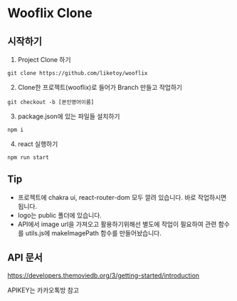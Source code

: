 # Wooflix Clone

## 시작하기

1. Project Clone 하기

```
git clone https://github.com/liketoy/wooflix
```

2. Clone한 프로젝트(wooflix)로 들어가 Branch 만들고 작업하기

```
git checkout -b [본인영어이름]
```

3. package.json에 있는 파일들 설치하기

```
npm i
```

4. react 실행하기

```
npm run start
```

## Tip

- 프로젝트에 chakra ui, react-router-dom 모두 깔려 있습니다. 바로 작업하시면 됩니다.
- logo는 public 폴더에 있습니다.
- API에서 image url을 가져오고 활용하기위해선 별도에 작업이 필요하여 관련 함수를 utils.js에 makeImagePath 함수를 만들어놨습니다.

## API 문서

https://developers.themoviedb.org/3/getting-started/introduction

APIKEY는 카카오톡방 참고
